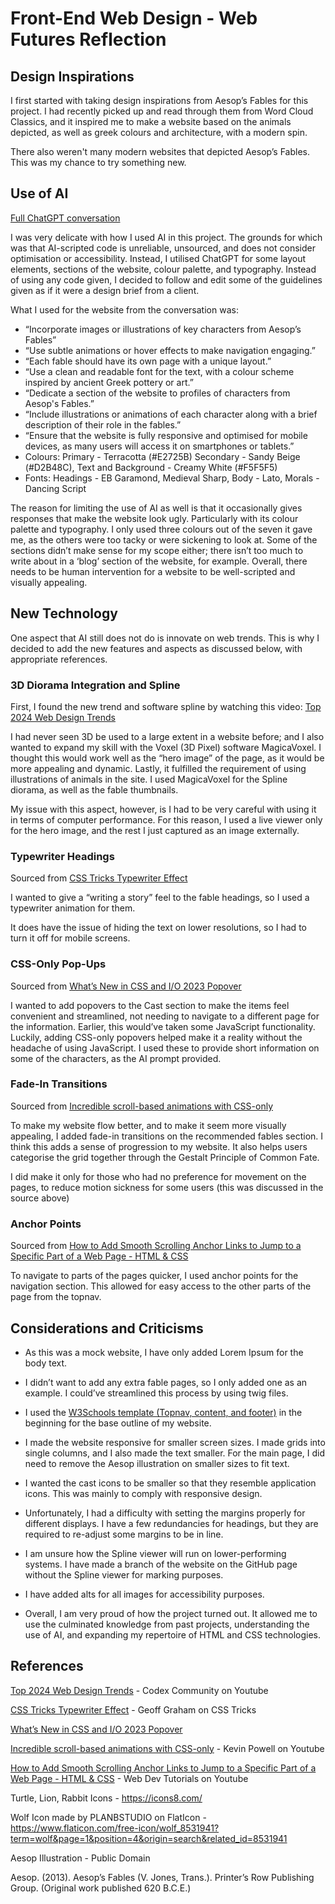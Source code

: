 ﻿# <a name="_976xo7219f03"></a>**Front-End Web Design - Web Futures Reflection**

## <a name="_18thnmo2mtpf"></a>Design Inspirations

I first started with taking design inspirations from Aesop’s Fables for this project. I had recently picked up and read through them from Word Cloud Classics, and it inspired me to make a website based on the animals depicted, as well as greek colours and architecture, with a modern spin.

There also weren't many modern websites that depicted Aesop’s Fables. This was my chance to try something new.

## <a name="_f6pqspueu31z"></a>Use of AI

[Full ChatGPT conversation](https://chat.openai.com/share/6376d1ea-af91-4bdc-8e52-98112f725145)

I was very delicate with how I used AI in this project. The grounds for which was that AI-scripted code is unreliable, unsourced, and does not consider optimisation or accessibility. Instead, I utilised ChatGPT for some layout elements, sections of the website, colour palette, and typography. Instead of using any code given, I decided to follow and edit some of the guidelines given as if it were a design brief from a client.

What I used for the website from the conversation was:

- “Incorporate images or illustrations of  key characters from Aesop’s Fables”
- “Use subtle animations or hover effects to make navigation engaging.”
- “Each fable should have its own page with a unique layout.”
- “Use a clean and readable font for the text, with a colour scheme inspired by ancient Greek pottery or art.”
- “Dedicate a section of the website to profiles of characters from Aesop's Fables.”
- “Include illustrations or animations of each character along with a brief description of their role in the fables.”
- “Ensure that the website is fully responsive and optimised for mobile devices, as many users will access it on smartphones or tablets.”
- Colours: Primary - Terracotta (#E2725B)  Secondary - Sandy Beige (#D2B48C), Text and Background - Creamy White (#F5F5F5)
- Fonts: Headings - EB Garamond, Medieval Sharp, Body - Lato, Morals - Dancing Script

The reason for limiting the use of AI as well is that it occasionally gives responses that make the website look ugly. Particularly with its colour palette and typography. I only used three colours out of the seven it gave me, as the others were too tacky or were sickening to look at. Some of the sections didn’t make sense for my scope either; there isn’t too much to write about in a ‘blog’ section of the website, for example. Overall, there needs to be human intervention for a website to be well-scripted and visually appealing. 


## <a name="_j5v6ijoh9b0"></a>New Technology

One aspect that AI still does not do is innovate on web trends. This is why I decided to add the new features and aspects as discussed below, with appropriate references.

### <a name="_20ys5erjqaw9"></a>3D Diorama Integration and Spline

First, I found the new trend and software spline by watching this video: [Top 2024 Web Design Trends](https://www.youtube.com/watch?v=qthkkHPNAYQ&t=110s)

I had never seen 3D be used to a large extent in a website before; and I also wanted to expand my skill with the Voxel (3D Pixel) software MagicaVoxel. I thought this would work well as the “hero image” of the page, as it would be more appealing and dynamic. Lastly, it fulfilled the requirement of using illustrations of animals in the site. I used MagicaVoxel for the Spline diorama, as well as the fable thumbnails. 

My issue with this aspect, however, is I had to be very careful with using it in terms of computer performance. For this reason, I used a live viewer only for the hero image, and the rest I just captured as an image externally. 
### <a name="_qxd0pu6gwwfd"></a>Typewriter Headings

Sourced from [CSS Tricks Typewriter Effect](https://css-tricks.com/snippets/css/typewriter-effect/)

I wanted to give a “writing a story” feel to the fable headings, so I used a typewriter animation for them.

It does have the issue of hiding the text on lower resolutions, so I had to turn it off for mobile screens.

### <a name="_bw623blboutk"></a>CSS-Only Pop-Ups

Sourced from [What’s New in CSS and I/O 2023 Popover](https://developer.chrome.com/blog/whats-new-css-ui-2023#popover)

I wanted to add popovers to the Cast section to make the items feel convenient and streamlined, not needing to navigate to a different page for the information. Earlier, this would’ve taken some JavaScript functionality. Luckily, adding CSS-only popovers helped make it a reality without the headache of using JavaScript. I used these to provide short information on some of the characters, as the AI prompt provided.

### <a name="_68hqb90tcjn"></a>Fade-In Transitions

Sourced from [Incredible scroll-based animations with CSS-only](https://www.youtube.com/watch?v=UmzFk68Bwdk)

To make my website flow better, and to make it seem more visually appealing, I added fade-in transitions on the recommended fables section. I think this adds a sense of progression to my website. It also helps users categorise the grid together through the Gestalt Principle of Common Fate. 

I did make it only for those who had no preference for movement on the pages, to reduce motion sickness for some users (this was discussed in the source above)

### <a name="_2d68cdft110y"></a>Anchor Points

Sourced from [How to Add Smooth Scrolling Anchor Links to Jump to a Specific Part of a Web Page - HTML & CSS](https://www.youtube.com/watch?v=k4EGA95ZK4o)

To navigate to parts of the pages quicker, I used anchor points for the navigation section. This allowed for easy access to the other parts of the page from the topnav.

## <a name="_mx048jat01qo"></a>Considerations and Criticisms

- As this was a mock website, I have only added Lorem Ipsum for the body text.

- I didn’t want to add any extra fable pages, so I only added one as an example. I could’ve streamlined this process by using twig files.

- I used the [W3Schools template (Topnav, content, and footer)](https://www.w3schools.com/css/css_templates.asp) in the beginning for the base outline of my website. 

- I made the website responsive for smaller screen sizes. I made grids into single columns, and I also made the text smaller. For the main page, I did need to remove the Aesop illustration on smaller sizes to fit text.

- I wanted the cast icons to be smaller so that they resemble application icons. This was mainly to comply with responsive design. 

- Unfortunately, I had a difficulty with setting the margins properly for different displays. I have a few redundancies for headings, but they are required to re-adjust some margins to be in line.

- I am unsure how the Spline viewer will run on lower-performing systems. I have made a branch of the website on the GitHub page without the Spline viewer for marking purposes.

- I have added alts for all images for accessibility purposes. 

- Overall, I am very proud of how the project turned out. It allowed me to use the culminated knowledge from past projects, understanding the use of AI, and expanding my repertoire of HTML and CSS technologies.



## <a name="_igczp8bqu8dq"></a>References

[Top 2024 Web Design Trends](https://www.youtube.com/watch?v=qthkkHPNAYQ&t=110s) - Codex Community on Youtube

[CSS Tricks Typewriter Effect](https://css-tricks.com/snippets/css/typewriter-effect/) - Geoff Graham on CSS Tricks

[What’s New in CSS and I/O 2023 Popover](https://developer.chrome.com/blog/whats-new-css-ui-2023#popover)

[Incredible scroll-based animations with CSS-only](https://www.youtube.com/watch?v=UmzFk68Bwdk) - Kevin Powell on Youtube

[How to Add Smooth Scrolling Anchor Links to Jump to a Specific Part of a Web Page - HTML & CSS](https://www.youtube.com/watch?v=k4EGA95ZK4o) - Web Dev Tutorials on Youtube

Turtle, Lion, Rabbit Icons - <https://icons8.com/>

Wolf Icon made by PLANBSTUDIO on FlatIcon - <https://www.flaticon.com/free-icon/wolf_8531941?term=wolf&page=1&position=4&origin=search&related_id=8531941>

Aesop Illustration - Public Domain

Aesop. (2013). Aesop’s Fables (V. Jones, Trans.). Printer’s Row Publishing Group. (Original work published 620 B.C.E.)



